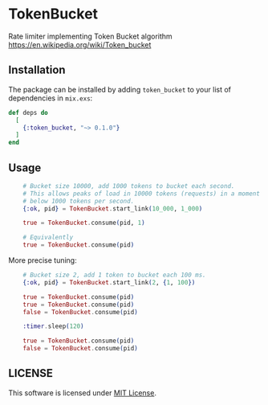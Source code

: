 # TokenBucket

Rate limiter implementing Token Bucket algorithm https://en.wikipedia.org/wiki/Token_bucket

## Installation

The package can be installed
by adding `token_bucket` to your list of dependencies in `mix.exs`:

```elixir
def deps do
  [
    {:token_bucket, "~> 0.1.0"}
  ]
end
```

## Usage

```elixir
    # Bucket size 10000, add 1000 tokens to bucket each second.
    # This allows peaks of load in 10000 tokens (requests) in a moment stil keeping average load
    # below 1000 tokens per second.
    {:ok, pid} = TokenBucket.start_link(10_000, 1_000)

    true = TokenBucket.consume(pid, 1)

    # Equivalently
    true = TokenBucket.consume(pid)
```

More precise tuning:

```elixir
    # Bucket size 2, add 1 token to bucket each 100 ms.
    {:ok, pid} = TokenBucket.start_link(2, {1, 100})

    true = TokenBucket.consume(pid)
    true = TokenBucket.consume(pid)
    false = TokenBucket.consume(pid)

    :timer.sleep(120)

    true = TokenBucket.consume(pid)
    false = TokenBucket.consume(pid)
```

## LICENSE

This software is licensed under [MIT License](LICENSE).

